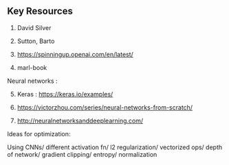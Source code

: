 ## Key Resources

1) David Silver

2) Sutton, Barto

3) https://spinningup.openai.com/en/latest/

4) marl-book

Neural networks :

5) Keras : https://keras.io/examples/

6) https://victorzhou.com/series/neural-networks-from-scratch/

7) http://neuralnetworksanddeeplearning.com/

Ideas for optimization:

Using CNNs/ different activation fn/ l2 regularization/ vectorized ops/ depth of network/ gradient clipping/ entropy/ normalization